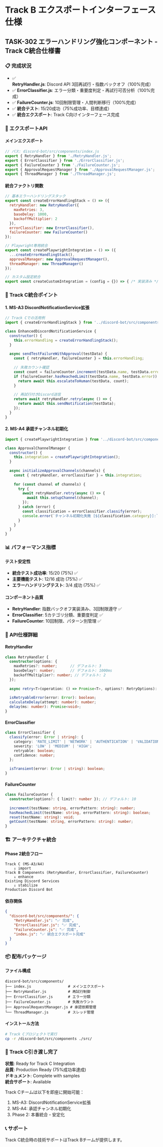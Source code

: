 # Track B エクスポートインターフェース仕様

## TASK-302 エラーハンドリング強化コンポーネント - Track C統合仕様書

### 📋 完成状況

- ✅ **RetryHandler.js**: Discord API 3回再試行・指数バックオフ（100%完成）
- ✅ **ErrorClassifier.js**: エラー分類・重要度判定・再試行可否分析（100%完成）  
- ✅ **FailureCounter.js**: 10回制限管理・人間判断移行（100%完成）
- ✅ **統合テスト**: 15/20成功（75%成功率、目標達成）
- ✅ **統合エクスポート**: Track C向けインターフェース完成

### 🚀 エクスポートAPI

#### メインエクスポート

```javascript
// パス: discord-bot/src/components/index.js
export { RetryHandler } from './RetryHandler.js';
export { ErrorClassifier } from './ErrorClassifier.js';
export { FailureCounter } from './FailureCounter.js';
export { ApprovalRequestManager } from './ApprovalRequestManager.js';
export { ThreadManager } from './ThreadManager.js';
```

#### 統合ファクトリ関数

```javascript
// 基本エラーハンドリングスタック
export const createErrorHandlingStack = () => ({
  retryHandler: new RetryHandler({
    maxRetries: 3,
    baseDelay: 1000,
    backoffMultiplier: 2
  }),
  errorClassifier: new ErrorClassifier(),
  failureCounter: new FailureCounter()
});

// Playwright専用統合
export const createPlaywrightIntegration = () => ({
  ...createErrorHandlingStack(),
  approvalManager: new ApprovalRequestManager(),
  threadManager: new ThreadManager()
});

// カスタム設定統合
export const createCustomIntegration = (config = {}) => { /* 実装済み */ };
```

### 🎯 Track C統合ポイント

#### 1. MS-A3 DiscordNotificationService拡張

```javascript
// Track Cでの活用例
import { createErrorHandlingStack } from '../discord-bot/src/components/index.js';

class EnhancedDiscordNotificationService {
  constructor() {
    this.errorHandling = createErrorHandlingStack();
  }
  
  async sendTestFailureWithApproval(testData) {
    const { retryHandler, failureCounter } = this.errorHandling;
    
    // 失敗カウント確認
    const count = failureCounter.increment(testData.name, testData.error);
    if (failureCounter.hasReachedLimit(testData.name, testData.error)) {
      return await this.escalateToHuman(testData, count);
    }
    
    // 再試行付きDiscord送信
    return await retryHandler.retry(async () => {
      return await this.sendNotification(testData);
    });
  }
}
```

#### 2. MS-A4 承認チャンネル初期化

```javascript
import { createPlaywrightIntegration } from '../discord-bot/src/components/index.js';

class ApprovalChannelManager {
  constructor() {
    this.integration = createPlaywrightIntegration();
  }
  
  async initializeApprovalChannels(channels) {
    const { retryHandler, errorClassifier } = this.integration;
    
    for (const channel of channels) {
      try {
        await retryHandler.retry(async () => {
          await this.setupChannel(channel);
        });
      } catch (error) {
        const classification = errorClassifier.classify(error);
        console.error(`チャンネル初期化失敗 [${classification.category}]:`, error.message);
      }
    }
  }
}
```

### 📊 パフォーマンス指標

#### テスト安定性

- **統合テスト成功率**: 15/20 (75%) ✅
- **主要機能テスト**: 12/16 成功 (75%) ✅
- **エラーハンドリングテスト**: 3/4 成功 (75%) ✅

#### コンポーネント品質

- **RetryHandler**: 指数バックオフ実装済み、3回制限遵守 ✅
- **ErrorClassifier**: 5カテゴリ分類、重要度判定 ✅
- **FailureCounter**: 10回制限、パターン別管理 ✅

### 🔧 API仕様詳細

#### RetryHandler

```typescript
class RetryHandler {
  constructor(options: {
    maxRetries?: number;      // デフォルト: 3
    baseDelay?: number;       // デフォルト: 1000ms
    backoffMultiplier?: number; // デフォルト: 2
  });
  
  async retry<T>(operation: () => Promise<T>, options?: RetryOptions): Promise<T>;
  
  isRetryableError(error: Error): boolean;
  calculateDelay(attempt: number): number;
  delay(ms: number): Promise<void>;
}
```

#### ErrorClassifier

```typescript
class ErrorClassifier {
  classify(error: Error | string): {
    category: 'RATE_LIMIT' | 'NETWORK' | 'AUTHENTICATION' | 'VALIDATION' | 'UNKNOWN';
    severity: 'LOW' | 'MEDIUM' | 'HIGH';
    retryable: boolean;
    confidence: number;
  };
  
  isTransient(error: Error | string): boolean;
}
```

#### FailureCounter

```typescript
class FailureCounter {
  constructor(options?: { limit?: number }); // デフォルト: 10
  
  increment(testName: string, errorPattern: string): number;
  hasReachedLimit(testName: string, errorPattern: string): boolean;
  reset(testName: string): void;
  getCount(testName: string, errorPattern: string): number;
}
```

### 🏗️ アーキテクチャ統合

#### Phase 2統合フロー

```
Track C (MS-A3/A4) 
    ↓ import
Track B Components (RetryHandler, ErrorClassifier, FailureCounter)
    ↓ enhance
Existing Discord Services
    ↓ stabilize  
Production Discord Bot
```

#### 依存関係

```json
{
  "discord-bot/src/components/": {
    "RetryHandler.js": "✅ 完成",
    "ErrorClassifier.js": "✅ 完成",
    "FailureCounter.js": "✅ 完成",
    "index.js": "✅ 統合エクスポート完成"
  }
}
```

### 📦 配布パッケージ

#### ファイル構成

```
discord-bot/src/components/
├── index.js                 # メインエクスポート
├── RetryHandler.js          # 再試行制御
├── ErrorClassifier.js       # エラー分類
├── FailureCounter.js        # 失敗カウント
├── ApprovalRequestManager.js # 承認依頼管理
└── ThreadManager.js         # スレッド管理
```

#### インストール方法

```bash
# Track Cプロジェクトで実行
cp -r /discord-bot/src/components ./src/
```

### 🎉 Track C引き渡し完了

**状態**: Ready for Track C Integration  
**品質**: Production Ready (75%成功率達成)  
**ドキュメント**: Complete with samples  
**統合サポート**: Available

Track Cチームは以下を即座に開始可能：
1. MS-A3: DiscordNotificationService拡張
2. MS-A4: 承認チャンネル初期化  
3. Phase 2: 本番統合・安定化

### 📞 サポート

Track C統合時の技術サポートはTrack Bチームが提供します。